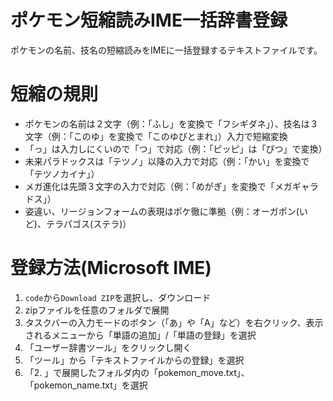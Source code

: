 # ポケモン短縮読みIME一括辞書登録
ポケモンの名前、技名の短縮読みをIMEに一括登録するテキストファイルです。

# 短縮の規則
- ポケモンの名前は２文字（例：「ふし」を変換で「フシギダネ」）、技名は３文字（例：「このゆ」を変換で「このゆびとまれ」）入力で短縮変換
- 「っ」は入力しにくいので「つ」で対応（例：「ピッピ」は「ぴつ」で変換）
- 未来パラドックスは「テツノ」以降の入力で対応（例：「かい」を変換で「テツノカイナ」）
- メガ進化は先頭３文字の入力で対応（例：「めがぎ」を変換で「メガギャラドス」）
- 姿違い、リージョンフォームの表現はポケ徹に準拠（例：オーガポン(いど)、テラパゴス(ステラ)）

# 登録方法(Microsoft IME)
1. `code`から`Download ZIP`を選択し、ダウンロード
2. zipファイルを任意のフォルダで展開
3. タスクバーの入力モードのボタン（「あ」や「A」など）を右クリック、表示されるメニューから「単語の追加」/「単語の登録」を選択
4. 「ユーザー辞書ツール」をクリックし開く
5. 「ツール」から「テキストファイルからの登録」を選択
6. 「2. 」で展開したフォルダ内の「pokemon_move.txt」、「pokemon_name.txt」を選択
